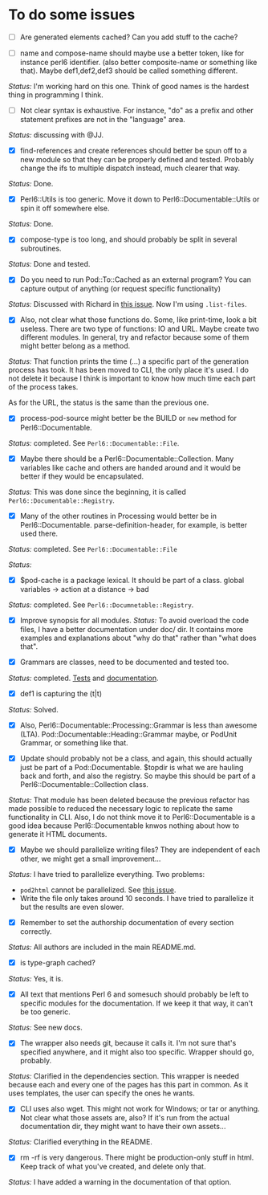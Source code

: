 # To do some issues

* [ ] Are generated elements cached? Can you add stuff to the cache?

- [ ] name and compose-name should maybe use a better token, like for instance perl6 identifier. (also better composite-name or something like that). Maybe def1,def2,def3 should be called something different.

_Status:_ I'm working hard on this one. Think of good names is the hardest thing in programming I think.

- [ ] Not clear syntax is exhaustive. For instance, "do" as a prefix and other statement prefixes are not in the "language" area.

_Status:_ discussing with @JJ.

- [x] find-references and create references should better be spun off to a new module so that they can be properly defined and tested. Probably change the ifs to multiple dispatch instead, much clearer that way.

_Status:_ Done.

- [x] Perl6::Utils is too generic. Move it down to Perl6::Documentable::Utils or spin it off somewhere else.

_Status:_ Done.

- [x] compose-type is too long, and should probably be split in several subroutines.

_Status:_ Done and tested.

- [x] Do you need to run Pod::To::Cached as an external program? You can capture output of anything (or request specific functionality)

_Status:_ Discussed with Richard in [this issue](https://github.com/finanalyst/pod-cached/issues/16). Now I'm using `.list-files`.

- [x] Also, not clear what those functions do. Some, like print-time, look a bit useless. There are two type of functions: IO and URL. Maybe create two different modules. In general, try and refactor because some of them might better belong as a method.

_Status:_ That function prints the time (...) a specific part of the generation process has took. It has been moved to CLI, the only place it's used. I do not delete it because I think is important to know how much time each part of the process takes.

As for the URL, the status is the same than the previous one.

- [x] process-pod-source might better be the BUILD or `new` method for Perl6::Documentable.

_Status:_ completed. See `Perl6::Documentable::File`.

- [x] Maybe there should be a Perl6::Documentable::Collection. Many variables like cache and others are handed around and it would be better if they would be encapsulated.

_Status:_ This was done since the beginning, it is called `Perl6::Documentable::Registry`.

- [x] Many of the other routines in Processing would better be in Perl6::Documentable. parse-definition-header, for example, is better used there.

_Status:_ completed. See `Perl6::Documentable::File`

_Status:_

- [x] \$pod-cache is a package lexical. It should be part of a class. global variables → action at a distance → bad

_Status:_ completed. See `Perl6::Documnetable::Registry`.

- [x] Improve synopsis for all modules. _Status:_ To avoid overload the code files, I have a better documentation under doc/ dir. It contains more examples and explanations about "why do that" rather than "what does that".

- [x] Grammars are classes, need to be documented and tested too.

_Status:_ completed. [Tests](https://github.com/antoniogamiz/Perl6-Documentable/blob/master/t/204-grammar.t) and [documentation](https://github.com/antoniogamiz/Perl6-Documentable/blob/master/docs/reference/perl6-documentable-heading-grammar.md).

- [x] def1 is capturing the (t|t)

_Status:_ Solved.

- [x] Also, Perl6::Documentable::Processing::Grammar is less than awesome (LTA). Pod::Documentable::Heading::Grammar maybe, or PodUnit Grammar, or something like that.

- [x] Update should probably not be a class, and again, this should actually just be part of a Pod::Documentable. \$topdir is what we are hauling back and forth, and also the registry. So maybe this should be part of a Perl6::Documentable::Collection class.

_Status:_ That module has been deleted because the previous refactor has made possible to reduced the necessary logic to replicate the same functionality in CLI. Also, I do not think move it to Perl6::Documentable is a good idea because Perl6::Documentable knwos nothing about how to generate it HTML documents.

- [x] Maybe we should parallelize writing files? They are independent of each other, we might get a small improvement...

_Status:_ I have tried to parallelize everything. Two problems:

- `pod2html` cannot be parallelized. See [this issue](https://github.com/perl6/Pod-To-HTML/issues/63).
- Write the file only takes around 10 seconds. I have tried to parallelize it but the results are even slower.

- [x] Remember to set the authorship documentation of every section correctly.

_Status:_ All authors are included in the main README.md.

- [x] is type-graph cached?

_Status:_ Yes, it is.

- [x] All text that mentions Perl 6 and somesuch should probably be left to specific modules for the documentation. If we keep it that way, it can't be too generic.

_Status:_ See new docs.

- [x] The wrapper also needs git, because it calls it. I'm not sure that's specified anywhere, and it might also too specific. Wrapper should go, probably.

_Status:_ Clarified in the dependencies section. This wrapper is needed because each and every one of the pages has this part in common. As it uses templates, the user can specify the ones he wants.

- [x] CLI uses also wget. This might not work for Windows; or tar or anything. Not clear what those assets are, also? If it's run from the actual documentation dir, they might want to have their own assets...

_Status:_ Clarified everything in the README.

- [x] rm -rf is very dangerous. There might be production-only stuff in html. Keep track of what you've created, and delete only that.

_Status:_ I have added a warning in the documentation of that option.

